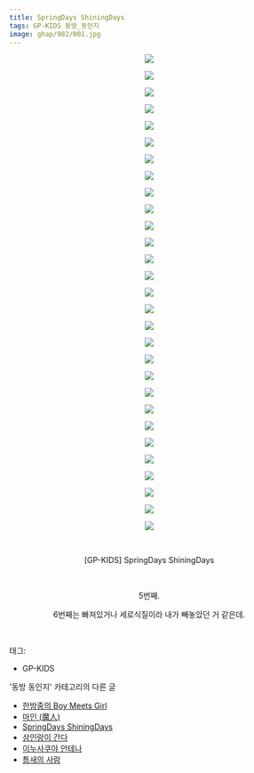 ```yaml
---
title: SpringDays ShiningDays
tags: GP-KIDS 동방_동인지
image: ghap/902/001.jpg
---
```

<div class="article">
<p style="text-align: center; clear: none; float: none;"><img src="{{ site.nasurl }}/ghap/902/001.jpg"/></p>
<p style="text-align: center; clear: none; float: none;"><img src="{{ site.nasurl }}/ghap/902/002.jpg"/></p>
<p style="text-align: center; clear: none; float: none;"><img src="{{ site.nasurl }}/ghap/902/003.jpg"/></p>
<p style="text-align: center; clear: none; float: none;"><img src="{{ site.nasurl }}/ghap/902/004.jpg"/></p>
<p style="text-align: center; clear: none; float: none;"><img src="{{ site.nasurl }}/ghap/902/005.jpg"/></p>
<p style="text-align: center; clear: none; float: none;"><img src="{{ site.nasurl }}/ghap/902/006.jpg"/></p>
<p style="text-align: center; clear: none; float: none;"><img src="{{ site.nasurl }}/ghap/902/007.jpg"/></p>
<p style="text-align: center; clear: none; float: none;"><img src="{{ site.nasurl }}/ghap/902/008.jpg"/></p>
<p style="text-align: center; clear: none; float: none;"><img src="{{ site.nasurl }}/ghap/902/009.jpg"/></p>
<p style="text-align: center; clear: none; float: none;"><img src="{{ site.nasurl }}/ghap/902/010.jpg"/></p>
<p style="text-align: center; clear: none; float: none;"><img src="{{ site.nasurl }}/ghap/902/011.jpg"/></p>
<p style="text-align: center; clear: none; float: none;"><img src="{{ site.nasurl }}/ghap/902/012.jpg"/></p>
<p style="text-align: center; clear: none; float: none;"><img src="{{ site.nasurl }}/ghap/902/013.jpg"/></p>
<p style="text-align: center; clear: none; float: none;"><img src="{{ site.nasurl }}/ghap/902/014.jpg"/></p>
<p style="text-align: center; clear: none; float: none;"><img src="{{ site.nasurl }}/ghap/902/015.jpg"/></p>
<p style="text-align: center; clear: none; float: none;"><img src="{{ site.nasurl }}/ghap/902/016.jpg"/></p>
<p style="text-align: center; clear: none; float: none;"><img src="{{ site.nasurl }}/ghap/902/017.jpg"/></p>
<p style="text-align: center; clear: none; float: none;"><img src="{{ site.nasurl }}/ghap/902/018.jpg"/></p>
<p style="text-align: center; clear: none; float: none;"><img src="{{ site.nasurl }}/ghap/902/019.jpg"/></p>
<p style="text-align: center; clear: none; float: none;"><img src="{{ site.nasurl }}/ghap/902/020.jpg"/></p>
<p style="text-align: center; clear: none; float: none;"><img src="{{ site.nasurl }}/ghap/902/021.jpg"/></p>
<p style="text-align: center; clear: none; float: none;"><img src="{{ site.nasurl }}/ghap/902/022.jpg"/></p>
<p style="text-align: center; clear: none; float: none;"><img src="{{ site.nasurl }}/ghap/902/023.jpg"/></p>
<p style="text-align: center; clear: none; float: none;"><img src="{{ site.nasurl }}/ghap/902/024.jpg"/></p>
<p style="text-align: center; clear: none; float: none;"><img src="{{ site.nasurl }}/ghap/902/025.jpg"/></p>
<p style="text-align: center; clear: none; float: none;"><img src="{{ site.nasurl }}/ghap/902/026.jpg"/></p>
<p style="text-align: center; clear: none; float: none;"><img src="{{ site.nasurl }}/ghap/902/027.jpg"/></p>
<p style="text-align: center; clear: none; float: none;"><img src="{{ site.nasurl }}/ghap/902/028.jpg"/></p>
<p style="text-align: center; clear: none; float: none;"><img src="{{ site.nasurl }}/ghap/902/029.jpg"/></p>
<p style="text-align: center; clear: none; float: none;"><br/></p>
<p style="text-align: center; clear: none; float: none;">[GP-KIDS] SpringDays ShiningDays</p>
<p style="text-align: center; clear: none; float: none;"><br/></p>
<p style="text-align: center; clear: none; float: none;">5번째.</p>
<p style="text-align: center; clear: none; float: none;">6번째는 빠져있거나 세로식질이라 내가 빼놓았던 거 같은데.</p>
<p><br/></p>
</div><div class="tagTrail">
<p>태그: </p>
<ul>
<li>GP-KIDS</li>
</ul>
</div><div class="another">
<p>'동방 동인지' 카테고리의 다른 글</p>
<ul>
<li><a href="/2016-07-17-ghap_905">한밤중의 Boy Meets Girl</a></li>
<li><a href="/2016-07-17-ghap_903">마인 (魔人)</a></li>
<li><a href="/2016-07-17-ghap_902">SpringDays ShiningDays</a></li>
<li><a href="/2016-07-17-ghap_901">삼인랑이 간다</a></li>
<li><a href="/2016-07-17-ghap_900">이누사쿠야 안테나</a></li>
<li><a href="/2016-07-17-ghap_899">틈새의 사람</a></li>
</ul>
</div><div class="cb_module cb_fluid">
<div class="cb_wrt cb_profile">
</div><!-- commentList close -->
</div>